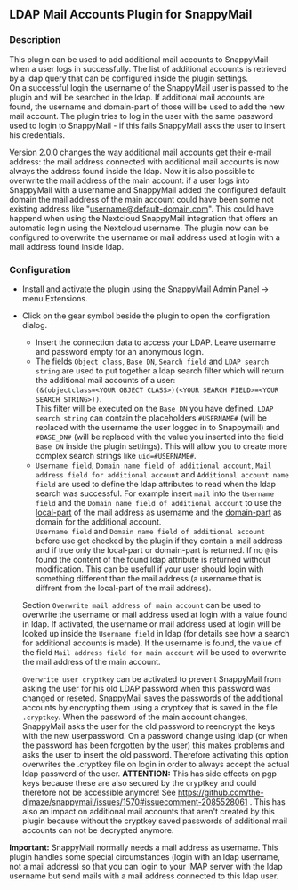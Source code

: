## LDAP Mail Accounts Plugin for SnappyMail

### Description
This plugin can be used to add additional mail accounts to SnappyMail when a user logs in successfully. The list of additional accounts is retrieved by a ldap query that can be configured inside the plugin settings.\
On a successful login the username of the SnappyMail user is passed to the plugin and will be searched in the ldap. If additional mail accounts are found, the username and domain-part of those will be used to add the new mail account. The plugin tries to log in the user with the same password used to login to SnappyMail - if this fails SnappyMail asks the user to insert his credentials.

Version 2.0.0 changes the way additional mail accounts get their e-mail address: the mail address connected with additional mail accounts is now always the address found inside the ldap.
Now it is also possible to overwrite the mail address of the main account: if a user logs into SnappyMail with a username and SnappyMail added the configured default domain the mail address of the main account could have been some not existing address like "username@default-domain.com". This could have happend when using the Nextcloud SnappyMail integration that offers an automatic login using the Nextcloud username.
The plugin now can be configured to overwrite the username or mail address used at login with a mail address found inside ldap.

### Configuration
- Install and activate the plugin using the SnappyMail Admin Panel -> menu Extensions.
- Click on the gear symbol beside the plugin to open the configration dialog.
    - Insert the connection data to access your LDAP. Leave username and password empty for an anonymous login.
    - The fields `Object class`, `Base DN`, `Search field` and `LDAP search string` are used to put together a ldap search filter which will return the additional mail accounts of a user:\
    `(&(objectclass=<YOUR OBJECT CLASS>)(<YOUR SEARCH FIELD>=<YOUR SEARCH STRING>))`.\
    This filter will be executed on the `Base DN` you have defined. `LDAP search string` can contain the placeholders `#USERNAME#` (will be replaced with the username the user logged in to Snappymail) and `#BASE_DN#` (will be replaced with the value you inserted into the field `Base DN` inside the plugin settings). This will allow you to create more complex search strings like `uid=#USERNAME#`.
    - `Username field`, `Domain name field of additional account`, `Mail address field for additional account` and `Additional account name field` are used to define the ldap attributes to read when the ldap search was successful. For example insert `mail` into the `Username field` and the `Domain name field of additional account` to use the [local-part](https://en.wikipedia.org/wiki/Email_address#Local-part) of the mail address as username and the [domain-part](https://en.wikipedia.org/wiki/Email_address#Domain) as domain for the additional account.\
    `Username field` and `Domain name field of additional account` before use get checked by the plugin if they contain a mail address and if true only the local-part or domain-part is returned. If no `@` is found the content of the found ldap attribute is returned without modification. This can be usefull if your user should login with something different than the mail address (a username that is diffrent from the local-part of the mail address).

    Section `Overwrite mail address of main account` can be used to overwrite the username or mail address used at login with a value found in ldap. If activated, the username or mail address used at login will be looked up inside the `Username field` in ldap (for details see how a search for additional accounts is made). If the username is found, the value of the field `Mail address field for main account` will be used to overwrite the mail address of the main account.

    `Overwrite user cryptkey` can be activated to prevent SnappyMail from asking the user for his old LDAP password when this password was changed or reseted. SnappyMail saves the passwords of the additional accounts by encrypting them using a cryptkey that is saved in the file `.cryptkey`. When the password of the main account changes, SnappyMail asks the user for the old password to reencrypt the keys with the new userpassword.
	On a password change using ldap (or when the password has been forgotten by the user) this makes problems and asks the user to insert the old password. Therefore activating this option overwrites the .cryptkey file on login in order to always accept the actual ldap password of the user.
	**ATTENTION:** This has side effects on pgp keys because these are also secured by the cryptkey and could therefore not be accessible anymore! See https://github.com/the-djmaze/snappymail/issues/1570#issuecomment-2085528061 . This has also an impact on additional mail accounts that aren't created by this plugin because without the cryptkey saved passwords of additional mail accounts can not be decrypted anymore.

**Important:** SnappyMail normally needs a mail address as username. This plugin handles some special circumstances (login with an ldap username, not a mail address) so that you can login to your IMAP server with the ldap username but send mails with a mail address connected to this ldap user.
